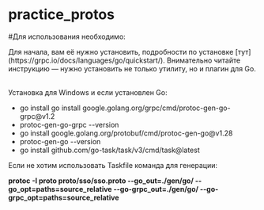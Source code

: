 # practice_protos
#Для использования необходимо:
<p>Для начала, вам её нужно установить, подробности по установке [тут](https://grpc.io/docs/languages/go/quickstart/). Внимательно читайте инструкцию — нужно установить не только утилиту, но и плагин для Go.</p> <br>
Установка для Windows и если установлен Go: </br>
<ul>
    <li>go install go install google.golang.org/grpc/cmd/protoc-gen-go-grpc@v1.2</li>
    <li>protoc-gen-go-grpc --version</li>
    <li>go install google.golang.org/protobuf/cmd/protoc-gen-go@v1.28</li>
    <li>protoc-gen-go --version</li>
    <li>go install github.com/go-task/task/v3/cmd/task@latest</li>
</ul>
<p>Если не хотим использовать Taskfile команда для генерации:</p>
   <b>protoc -I proto proto/sso/sso.proto --go_out=./gen/go/ --go_opt=paths=source_relative --go-grpc_out=./gen/go/ --go-grpc_opt=paths=source_relative</b> 

